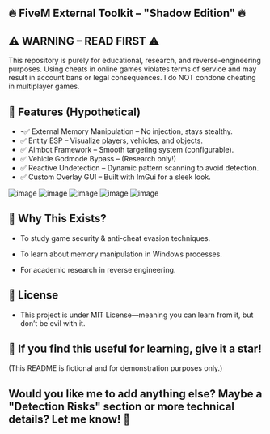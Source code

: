 ## 🔥 FiveM External Toolkit – "Shadow Edition" 🔥

## ⚠️ WARNING – READ FIRST ⚠️
This repository is purely for educational, research, and reverse-engineering purposes.
Using cheats in online games violates terms of service and may result in account bans or legal consequences.
I do NOT condone cheating in multiplayer games.

## 🧰 Features (Hypothetical)
- -✅ External Memory Manipulation – No injection, stays stealthy.
- ✅ Entity ESP – Visualize players, vehicles, and objects.
- ✅ Aimbot Framework – Smooth targeting system (configurable).
- ✅ Vehicle Godmode Bypass – (Research only!)
- ✅ Reactive Undetection – Dynamic pattern scanning to avoid detection.
- ✅ Custom Overlay GUI – Built with ImGui for a sleek look.

![image](https://github.com/user-attachments/assets/7048d7a7-1fb9-4416-b3d3-f828841356ac)
![image](https://github.com/user-attachments/assets/22c5f6af-23d8-4822-b66c-8dd1bfb5f74a)
![image](https://github.com/user-attachments/assets/1a6ff538-99b1-4d25-8a73-60293509fd90)
![image](https://github.com/user-attachments/assets/98739155-cd09-4e0a-95d8-36e13f6794ee)
![image](https://github.com/user-attachments/assets/f8f36860-0a97-44f0-b362-c32783af954a)


## 🔮 Why This Exists?
- To study game security & anti-cheat evasion techniques.

- To learn about memory manipulation in Windows processes.

- For academic research in reverse engineering.


## 📜 License
- This project is under MIT License—meaning you can learn from it, but don’t be evil with it.

## 🌟 If you find this useful for learning, give it a star!

(This README is fictional and for demonstration purposes only.)

## Would you like me to add anything else? Maybe a "Detection Risks" section or more technical details? Let me know! 🚀
